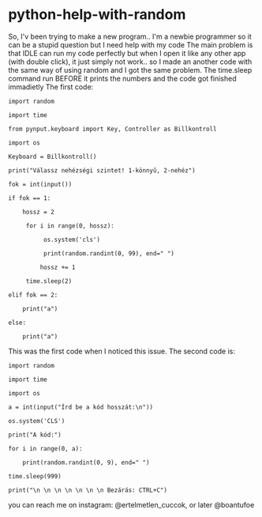 # python-help-with-random
So, I'v been trying to make a new program.. I'm a newbie programmer so it can be a stupid question but I need help with my code
The main problem is that IDLE can run my code perfectly but when I open it like any other app (with double click), it just simply not work.. so I made an another code with the same way of using random and I got the same problem. The time.sleep command run BEFORE it prints the numbers and the code got finished immadietly
The first code:


    import random

    import time

    from pynput.keyboard import Key, Controller as Billkontroll

    import os

    Keyboard = Billkontroll()

    print("Válassz nehézségi szintet! 1-könnyű, 2-nehéz")

    fok = int(input())

    if fok == 1:

        hossz = 2
    
         for i in range(0, hossz):
    
              os.system('cls')
        
              print(random.randint(0, 99), end=" ")
        
             hossz += 1
        
         time.sleep(2)
    
    elif fok == 2:

        print("a")
    
    else:

        print("a")
    



This was the first code when I noticed this issue.
The second code is:




    import random

    import time

    import os

    a = int(input("Írd be a kód hosszát:\n"))

    os.system('CLS')

    print("A kód:")

    for i in range(0, a):

        print(random.randint(0, 9), end=" ")
    
    time.sleep(999)

    print("\n \n \n \n \n \n \n Bezárás: CTRL+C")







you can reach me on instagram: @ertelmetlen_cuccok, or later @boantufoe
